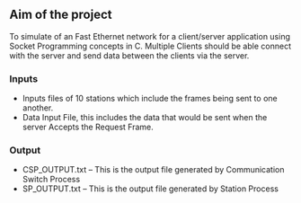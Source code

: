 ## Aim of the project 
To simulate of an Fast Ethernet network for a client/server application using Socket Programming concepts in C. Multiple Clients should be able connect with the server and send data between the clients via the server. 

### Inputs 
* Inputs files of 10 stations which include the frames being sent to one another.
* Data Input File, this includes the data that would be sent when the server Accepts the Request Frame. 
### Output
* CSP_OUTPUT.txt – This is the output file generated by Communication Switch Process
* SP_OUTPUT.txt – This is the output file generated by Station Process
